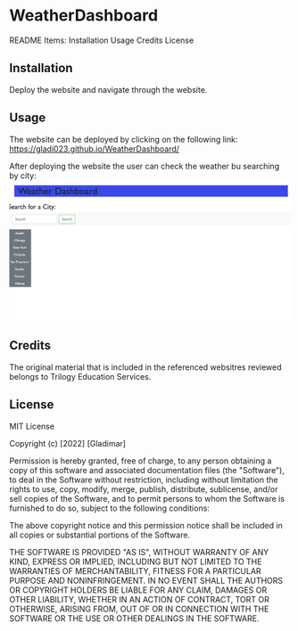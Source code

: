 # WeatherDashboard
README Items:
Installation
Usage
Credits
License


## Installation
Deploy the website and navigate through the website.

## Usage
The website can be deployed by clicking on the following link:
https://gladi023.github.io/WeatherDashboard/

After deploying the website the user can check the weather bu searching by city:
![Screenshot of the website](assets/images/Screen%20Shot%202022-05-22%20at%2011.48.14%20PM.png)

## Credits
The original material that is included in the referenced websitres reviewed belongs to Trilogy Education Services. 

## License
MIT License

Copyright (c) [2022] [Gladimar]

Permission is hereby granted, free of charge, to any person obtaining a copy
of this software and associated documentation files (the "Software"), to deal
in the Software without restriction, including without limitation the rights
to use, copy, modify, merge, publish, distribute, sublicense, and/or sell
copies of the Software, and to permit persons to whom the Software is
furnished to do so, subject to the following conditions:

The above copyright notice and this permission notice shall be included in all
copies or substantial portions of the Software.

THE SOFTWARE IS PROVIDED "AS IS", WITHOUT WARRANTY OF ANY KIND, EXPRESS OR
IMPLIED, INCLUDING BUT NOT LIMITED TO THE WARRANTIES OF MERCHANTABILITY,
FITNESS FOR A PARTICULAR PURPOSE AND NONINFRINGEMENT. IN NO EVENT SHALL THE
AUTHORS OR COPYRIGHT HOLDERS BE LIABLE FOR ANY CLAIM, DAMAGES OR OTHER
LIABILITY, WHETHER IN AN ACTION OF CONTRACT, TORT OR OTHERWISE, ARISING FROM,
OUT OF OR IN CONNECTION WITH THE SOFTWARE OR THE USE OR OTHER DEALINGS IN THE
SOFTWARE.